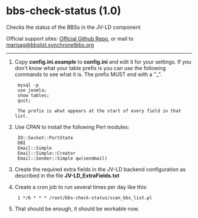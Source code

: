 # bbs-check-status (1.0)
Checks the status of the BBSs in the JV-LD component

Official support sites: [Official Github Repo](https://github.com/fstltna/bbs-check-status), or mail to marisag@bbslist.synchronetbbs.org

***

1. Copy **config.ini.example** to **config.ini** and edit it for your settings. If you don't know what your table prefix is you can use the following commands to see what it is. The prefix MUST end with a "_".

        mysql -p
        use joomla;
        show tables;
        quit;

        The prefix is what appears at the start of every field in that list.

2. Use CPAN to install the following Perl modules:

        IO::Socket::PortState
        DBI
        Email::Simple
        Email::Simple::Creator
        Email::Sender::Simple qw(sendmail)


3. Create the required extra fields in the JV-LD backend configuration as described in the file **JV-LD_ExtraFields.txt**
4. Create a cron job to run several times per day like this:

        1 */6 * * * /root/bbs-check-status/scan_bbs_list.pl

5. That should be enough, it should be workable now.
